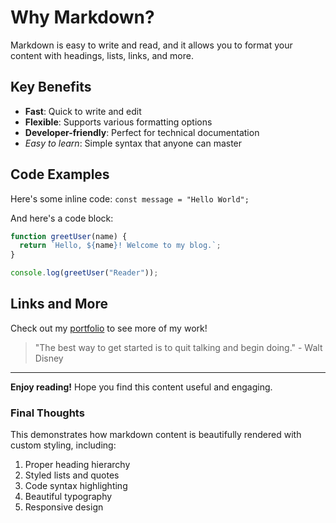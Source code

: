 # Why Markdown?

Markdown is easy to write and read, and it allows you to format your content with headings, lists, links, and more.

## Key Benefits

- **Fast**: Quick to write and edit
- **Flexible**: Supports various formatting options
- **Developer-friendly**: Perfect for technical documentation
- _Easy to learn_: Simple syntax that anyone can master

## Code Examples

Here's some inline code: `const message = "Hello World";`

And here's a code block:

```javascript
function greetUser(name) {
  return `Hello, ${name}! Welcome to my blog.`;
}

console.log(greetUser("Reader"));
```

## Links and More

Check out my [portfolio](/) to see more of my work!

> "The best way to get started is to quit talking and begin doing." - Walt Disney

---

**Enjoy reading!** Hope you find this content useful and engaging.

### Final Thoughts

This demonstrates how markdown content is beautifully rendered with custom styling, including:

1. Proper heading hierarchy
2. Styled lists and quotes
3. Code syntax highlighting
4. Beautiful typography
5. Responsive design
